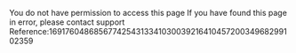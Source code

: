 You do not have permission to access this page If you have found this page in error, please contact support Reference:169176048685677425431334103003921641045720034968299102359